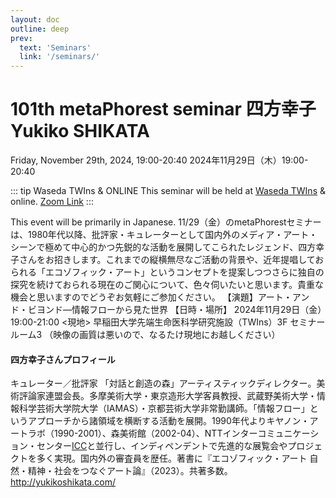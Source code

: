 ```yaml
---
layout: doc
outline: deep
prev:
  text: 'Seminars'
  link: '/seminars/'
---
```


# 101th metaPhorest seminar 四方幸子 Yukiko SHIKATA

Friday, November 29th, 2024, 19:00-20:40
2024年11月29日（木）19:00-20:40



::: tip Waseda TWIns & ONLINE
This seminar will be held at [Waseda TWIns](https://maps.app.goo.gl/TQFHLpybiuomuG448) & online. [Zoom Link](https://zoom.metaphorest.org)
:::

This event will be primarily in Japanese.
11/29（金）のmetaPhorestセミナーは、1980年代以降、批評家・キュレーターとして国内外のメディア・アート・シーンで極めて中心的かつ先鋭的な活動を展開してこられたレジェンド、四方幸子さんをお招きします。これまでの縦横無尽なご活動の背景や、近年提唱しておられる「エコゾフィック・アート」というコンセプトを提案しつつさらに独自の探究を続けておられる現在のご関心について、色々伺いたいと思います。貴重な機会と思いますのでどうぞお気軽にご参加ください。
【演題】アート・アンド・ビヨンド—情報フローから見た世界
【日時・場所】
2024年11月29日（金）19:00-21:00
<現地>
早稲田大学先端生命医科学研究施設（TWIns）3F セミナールーム3
（映像の画質は悪いので、なるたけ現地にお越しください）


#### 四方幸子さんプロフィール

キュレーター／批評家
「対話と創造の森」アーティスティックディレクター。美術評論家連盟会長。多摩美術大学・東京造形大学客員教授、武蔵野美術大学・情報科学芸術大学院大学（IAMAS）・京都芸術大学非常勤講師。「情報フロー」というアプローチから諸領域を横断する活動を展開。1990年代よりキヤノン・アートラボ（1990-2001）、森美術館（2002-04）、NTTインターコミュニケーション・センター[ICC](2004-10)と並行し、インディペンデントで先進的な展覧会やプロジェクトを多く実現。国内外の審査員を歴任。著書に『エコゾフィック・アート 自然・精神・社会をつなぐアート論』（2023）。共著多数。
http://yukikoshikata.com/
